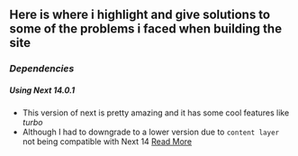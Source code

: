 ## Here is where i highlight and give solutions to some of the problems i faced when building the site

### _Dependencies_

##### Using Next 14.0.1

- This version of next is pretty amazing and it has some cool features like _turbo_
- Although I had to downgrade to a lower version due to
  `content layer` not being compatible with Next 14 [Read More](https://github.com/contentlayerdev/contentlayer/issues/575#issuecomment-1823718698)
